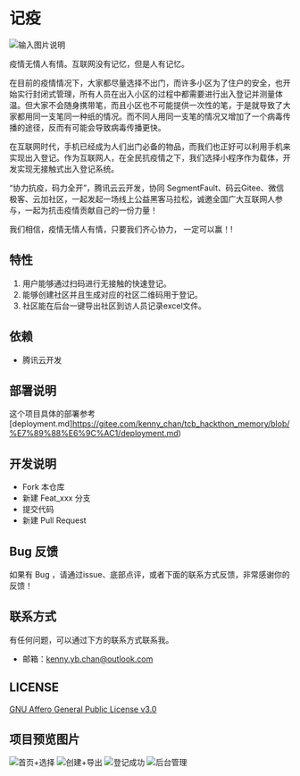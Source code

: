 # 记疫

![输入图片说明](https://images.gitee.com/uploads/images/2020/0218/001312_53b15965_5479927.jpeg "扫码_搜索联合传播样式-标准色版.jpg")

疫情无情人有情。互联网没有记忆，但是人有记忆。

在目前的疫情情况下，大家都尽量选择不出门，而许多小区为了住户的安全，也开始实行封闭式管理，所有人员在出入小区的过程中都需要进行出入登记并测量体温。但大家不会随身携带笔，而且小区也不可能提供一次性的笔，于是就导致了大家都用同一支笔同一种纸的情况。而不同人用同一支笔的情况又增加了一个病毒传播的途径，反而有可能会导致病毒传播更快。

在互联网时代，手机已经成为人们出门必备的物品，而我们也正好可以利用手机来实现出入登记。作为互联网人，在全民抗疫情之下，我们选择小程序作为载体，开发实现无接触式出入登记系统。

“协力抗疫，码力全开”，腾讯云云开发，协同 SegmentFault、码云Gitee、微信极客、云加社区，一起发起一场线上公益黑客马拉松，诚邀全国广大互联网人参与，一起为抗击疫情贡献自己的一份力量！

我们相信，疫情无情人有情，只要我们齐心协力， 一定可以赢！!

## 特性

1. 用户能够通过扫码进行无接触的快速登记。
2. 能够创建社区并且生成对应的社区二维码用于登记。
3. 社区能在后台一键导出社区到访人员记录excel文件。

## 依赖

- 腾讯云开发

## 部署说明

这个项目具体的部署参考 [deployment.md]https://gitee.com/kenny_chan/tcb_hackthon_memory/blob/%E7%89%88%E6%9C%AC1/deployment.md)

## 开发说明

- Fork 本仓库
- 新建 Feat_xxx 分支
- 提交代码
- 新建 Pull Request

## Bug 反馈

如果有 Bug ，请通过issue、底部点评，或者下面的联系方式反馈，非常感谢你的反馈！

## 联系方式

有任何问题，可以通过下方的联系方式联系我。

- 邮箱：kenny.yb.chan@outlook.com

## LICENSE
[ GNU Affero General Public License v3.0](https://gitee.com/kenny_chan/tcb_hackthon_memory/blob/%E7%89%88%E6%9C%AC1/LICENSE)

## 项目预览图片
![首页+选择](https://images.gitee.com/uploads/images/2020/0218/002131_48a9b786_5479927.png "design.png")
![创建+导出](https://images.gitee.com/uploads/images/2020/0218/002158_1e7de39c_5479927.png "design (1).png")
![登记成功](https://images.gitee.com/uploads/images/2020/0218/002242_3225d43a_5479927.png "design (3).png")
![后台管理](https://images.gitee.com/uploads/images/2020/0218/002257_381c6c34_5479927.png "design (2).png")